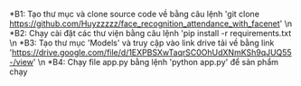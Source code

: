 *B1: Tạo thư mục và clone source code về bằng câu lệnh
'git clone https://github.com/Huyzzzzz/face_recognition_attendance_with_facenet'
\n
*B2: Chạy cài đặt các thư viện bằng câu lệnh
'pip install -r requirements.txt
\n
*B3: Tạo thư mục 'Models' và truy cập vào link drive tải về bằng link 'https://drive.google.com/file/d/1EXPBSXwTaqrSC0OhUdXNmKSh9qJUQ55-/view'
\n
*B4: Chạy file app.py bằng lệnh
'python app.py' để sản phẩm chạy

